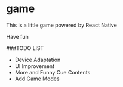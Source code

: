 # game
This is a little game powered by React Native

Have fun


###TODO LIST
- Device Adaptation
- UI Improvement
- More and Funny Cue Contents
- Add Game Modes
